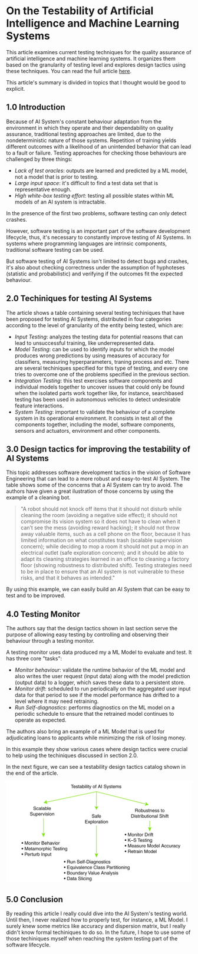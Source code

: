 # On the Testability of Artificial Intelligence and Machine Learning Systems
This article examines current testing techniques for the quality assurance of artificial intelligence and machine learning systems. It organizes them based on the granularity of testing level and explores design tactics using these techniques.
You can read the full article [here](https://www.computer.org/csdl/magazine/co/2022/03/09734245/1BLn83g2aw8).

This article's summary is divided in topics that I thought would be good to explicit.
## 1.0 Introduction
Because of AI System's constant behaviour adaptation from the environment in which they operate and their dependability on quality assurance, traditional testing approaches are limited, due to the nondeterministic nature of those systems. 
Repetition of training yields different outcomes with a likelihood of an unintended behavior that can lead to a fault or failure. Testing approaches for checking those behaviours are challenged by three things:

* *Lack of test oracles*: outputs are learned and predicted by a ML model, not a model that is prior to testing.
* *Large input space*: it's difficult to find a test data set that is representative enough.
* *High white-box testing effort*: testing all possible states within ML models of an AI system is intractable.

In the presence of the first two problems, software testing can only detect crashes.

However, software testing is an important part of the software development lifecycle, thus, it's necessary to constantly improve testing of AI Systems.
In systems where programming languages are intrinsic components, traditional software testing can be used.

But software testing of AI Systems isn't limited to detect bugs and crashes, it's also about checking correctness under the assumption of hyphoteses (statistic and probabilistic) and verifying if the outcomes fit the expected behaviour.

## 2.0 Techiniques for testing AI Systems
The article shows a table containing several testing techiniques that have been proposed for testing AI Systems, distributed in four categories according to the level of granularity of the entity being tested, which are:
* *Input Testing*:  analyzes the testing data for potential reasons that can lead to unsuccessful training, like underrepresented data.
* *Model Testing*: can be used to identify inputs for which the model produces wrong predictions by using measures of accuracy for classifiers, measuring hyperparameters, traning process and etc. There are several techiniques specified for this type of testing, and every one tries to overcome one of the problems specified in the previous section.
* *Integration Testing*: this test exercises software components and individual models together to uncover issues that could only be found when the isolated parts work together like, for instance, searchbased testing has been used in autonomous vehicles to detect undesirable feature interactions. 
* *System Testing*: important to validate the behaviour of a complete system in its operational environment. It consists in test all of the components together, including the model, software components, sensors and actuators, environment and other components.

## 3.0 Design tactics for improving the testability of AI Systems
This topic addresses software development tactics in the vision of Software Engineering that can lead to a more robust and easy-to-test AI System. The table shows some of the concerns that a AI System can try to avoid. The authors have given a great ilustration of those concerns by using the example of a cleaning bot. 

> "A robot should not knock off items that it should not disturb while cleaning the room (avoiding a negative side effect); it should not compromise its vision system so it does not have to clean when it can’t see the mess (avoiding reward hacking); it should not throw away valuable items, such as a cell phone on the floor, because it has limited information on what constitutes trash (scalable supervision concern); while deciding to mop a room it should not put a mop in an electrical outlet (safe exploration concern); and it should be able to adapt its cleaning strategies learned in an office to cleaning a factory floor (showing robustness to distributed shift). Testing strategies need to be in place to ensure that an AI system is not vulnerable to these risks, and that it behaves as intended."

By using this example, we can easily build an AI System that can be easy to test and to be improved.

## 4.0 Testing Monitor
The authors say that the design tactics shown in last section serve the purpose of allowing easy testing by controlling and observing their behaviour through a testing monitor.

A testing monitor uses data produced my a ML Model to evaluate and test. It has three core "tasks":
* *Monitor behaviour*: validate the runtime behavior of the ML model and also writes the user request (input data) along with the model prediction (output data) to a logger, which saves these data to a persistent store.
* *Monitor drift*: scheduled to run periodically on the aggregated user input data for that period to see if the model performance has drifted to a level where it may need retraining. 
* *Run Self-diagnostics*: performs diagnostics on the ML model on a periodic schedule to ensure that the retrained model continues to operate as expected.

The authors also bring an example of a ML Model that is used for adjudicating loans to applicants while minimizing the risk of losing money.

In this example they show various cases where design tactics were crucial to help using the techiniques discussed in section 2.0.

In the next figure, we can see a testability design tactics catalog shown in the end of the article.

![Testability design tactics catalog](article_images/catalog.gif)
## 5.0 Conclusion
By reading this article I really could dive into the AI System's testing world. Until then, I never realized how to properly test, for instance, a ML Model. I surely knew some metrics like accuracy and dispersion matrix, but I really didn't know formal techiniques to do so. In the future, I hope to use some of those techiniques myself when reaching the system testing part of the software lifecycle.